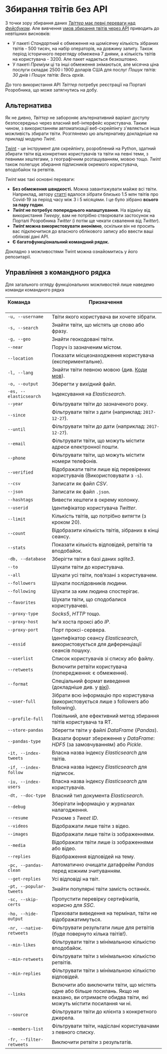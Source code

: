 # Збирання твітів без API

З точки зору збирання даних [*Твіттер* має певні переваги над *Фейсбуком*](./social_media.md). Але вивчення [умов збирання твітів через API](./tariffs.md) приводить до невтішних висновків:

- У пакеті *Стандартний* є обмеження на щомісячну кількість зібраних твітів - 500 тисяч, на набір операторів, на довжину запиту. Також період історичного перегляду обмежена 7 днями, а кількість твітів на користувача - 3200. Але пакет надається безкоштовно.
- У пакеті *Преміум* ці та інші обмеження знімаються, але місячна ціна послуги складає 2500 і 1900 доларів США для послуг *Пошук твітів: 30 днів* і *Пошук твітів: Весь архів*.

До того використання API *Твіттер* потребує реєстрації на Порталі Розробника, що може затягнутись на добу.

## Альтернатива

Як не дивно, *Твіттер* не забороняє альтернативний варіант доступу безпосередньо через власний веб-інтерфейс користувача. Таким чином, з використанням автоматизації веб-скрейпінгу з'являється інша можливість збирати твіти. Розглянемо цю альтернативу докладніше на прикладі модулю *Twint*.

[Twint](https://github.com/twintproject/twint/) - це інструмент для скрейпінгу, розроблений на Python, здатний збирати твіти від конкретних користувачів та твіти на певні теми, з певними хештегами, з географічним розташуванням, мовою тощо. *Twint* також полегшує збирання підписників окремого користувача, вподобайок та ретвітів.

*Twint* має такі основні переваги:

- **Без обмеження швидкості.** Можна завантажувати майже всі твіти. Наприклад, автору [статті](https://medium.datadriveninvestor.com/scrape-twitter-without-limits-using-twint-92509f2503cd) вдалося зібрати близько 1.5 млн твітів про Covid-19 за період часу між 3 і 5 місяцями. І це було зібрано **всього за пару годин**.
- ***Twint* не потребує попереднього налаштування.** На відміну від використання *Tweepy*, вам не потрібно створювати застосунок на Порталі Розробника *Twitter* (і потім ще чекати схвалення від *Twitter*).
- ***Twint* можна використовувати анонімно**, оскільки він не просить вас підключитися до власного облікового запису або ввести ваші облікові дані API.
- **Є багатофункціональний командний рядок.**

Докладно з можливостями Twint можна ознайомитись у його репозитарії. 

## Управління з командного рядка

Для загального огляду функціональних можливостей лише наведемо команди командного рядка 

| Команда &nbsp; &nbsp; &nbsp; &nbsp; &nbsp; &nbsp; &nbsp; &nbsp; &nbsp; &nbsp; &nbsp; &nbsp; &nbsp; &nbsp; &nbsp; &nbsp; &nbsp; | Призначення<br /><br />                                      |
| :----------------------------------------------------------- | ------------------------------------------------------------ |
| `-u, --username`                                             | Твіти якого користувача ви хочете зібрати.                   |
| `-s, --search`                                               | Знайти твіти, що містять це слово або фразу.                 |
| `-g, --geo`                                                  | Знайти геокодовані твіти.                                    |
| `--near`                                                     | Поруч із зазначеним містом.                                  |
| `--location`                                                 | Показати місцезнаходження користувача (експериментальне).    |
| `-l, --lang`                                                 | Знайти твіти певною мовою (див. [Коди мов](https://github.com/haccer/twint/wiki/Langauge-codes)). |
| `-o, --output`                                               | Зберегти у вихідний файл.                                    |
| `-es, --elasticsearch`                                       | Індексування на *Elasticsearch*.                             |
| `--year`                                                     | Фільтрувати твіти до зазначеного року.                       |
| `--since`                                                    | Фільтрувати твіти з дати (наприклад: `2017-12-27`).          |
| `--until`                                                    | Фільтрувати твіти до дати (наприклад: `2017-12-27`).         |
| `--email`                                                    | Фільтрувати твіти, що можуть містити адреси електронної пошти. |
| `--phone`                                                    | Фільтрувати твіти, що можуть містити номери телефонів.       |
| `--verified`                                                 | Відображати твіти лише від перевірених користувачів (Використовувати з `-s`). |
| `--csv`                                                      | Записати як файл *CSV*.                                      |
| `--json`                                                     | Записати як файл `.json`.                                    |
| `--hashtags`                                                 | Вивести хештеги в окрему колонку.                            |
| `--userid`                                                   | Ідентифікатор користувача *Twitter*.                         |
| `--limit`                                                    | Кількість твітів, що потрібно витягти (з кроком 20).         |
| `--count`                                                    | Відобразити кількість твітів, зібраних в кінці сеансу.       |
| `--stats`                                                    | Показати кількість відповідей, ретвітів та вподобайок.       |
| `-db, --database`                                            | Зберігти твіти в базі даних *sqlite3*.                       |
| `--to`                                                       | Шукати твіти до користувача.                                 |
| `--all`                                                      | Шукати усі твіти, пов’язані з користувачем.                  |
| `--followers`                                                | Шукати послідовників людини.                                 |
| `--following`                                                | Шукати за ким людина спостерігає.                            |
| `--favorites`                                                | Шукати твіти,  що сподобалися користувачеві.                 |
| `--proxy-type`                                               | *Socks5*, *HTTP* тощо.                                       |
| `--proxy-host`                                               | Ім'я хоста проксі або *IP*.                                  |
| `--proxy-port`                                               | Порт проксі-сервера.                                         |
| `--essid`                                                    | Ідентифікатор сеансу *Elasticsearch*, використовується для диференціації сеансів пошуку. |
| `--userlist`                                                 | Список користувачів зі списку або файлу.                     |
| `--retweets`                                                 | Включити ретвіти користувача (попередження: є обмеження).    |
| `--format`                                                   | Спеціальний формат виведення (докладніше див. у [вікі](https://github.com/twintproject/twint/wiki)). |
| `--user-full`                                                | Зібрати всю інформацію про користувача (використовується лише з followers або following). |
| `--profile-full`                                             | Повільний, але ефективний метод збирання твітів користувача та RT. |
| `--store-pandas`                                             | Зберегти твіти у файлі *DataFrame* (*Pandas*).               |
| `--pandas-type`                                              | Вказати формат збереження у *DataFrame*: *HDF5* (за замовчуванням) або *Pickle*. |
| `-it, --index-tweets`                                        | Власна назва індексу *Elasticsearch* для твітів.             |
| `-if, --index-follow`                                        | Власна назва індексу *Elasticsearch* для підписок.           |
| `-iu, --index-users`                                         | Власна назва індексу *Elasticsearch* для користувачів.       |
| `-dt, --doc-type`                                            | Власний тип документа *Elasticsearch*.                       |
| `--debug`                                                    | Зберігати інформацію у журналах налагодження.                |
| `--resume`                                                   | Резюме з *Tweet ID*.                                         |
| `--videos`                                                   | Відображати лише твіти з відео.                              |
| `--images`                                                   | Відображати лише твіти із зображеннями.                      |
| `--media`                                                    | Відображати твіти лише із зображеннями або відео.            |
| `--replies`                                                  | Відображення відповідей на тему.                             |
| `-pc, --pandas-clean`                                        | Автоматично очищати датафрейм *Pandas* перед кожним зчитуванням. |
| `--get-replies`                                              | Усі відповіді на твіт.                                       |
| `-pt, --popular-tweets`                                      | Знайти популярні твіти замість останніх.                     |
| `-sc, --skip-certs`                                          | Пропустити перевірку сертифікатів, корисно для *SSC*.        |
| `-ho, --hide-output`                                         | Приховати виведення на термінал, твіти не відображатимуться. |
| `-nr, --native-retweets`                                     | Фільтрувати результати лише для ретвітів (буде повернуто кілька твітів!). |
| `--min-likes`                                                | Фільтрувати твіти з мінімальною кількістю вподобайок.        |
| `--min-retweets`                                             | Фільтрувати твіти з мінімальною кількістю ретвітів.          |
| `--min-replies`                                              | Фільтрувати твіти з мінімальною кількістю відповідей.        |
| `--links`                                                    | Включити або виключити твіти, що містять одне або більше посилань. Якщо не вказано, ви отримаєте обидва твіти, які можуть містити посилання чи ні. |
| `--source`                                                   | Фільтрувати твіти до клієнта з конкретного джерела.          |
| `--members-list`                                             | Фільтрувати твіти, надіслані користувачами з певного списку. |
| `-fr, --filter-retweets`                                     | Виключити ретвіти з результатів.                             |

